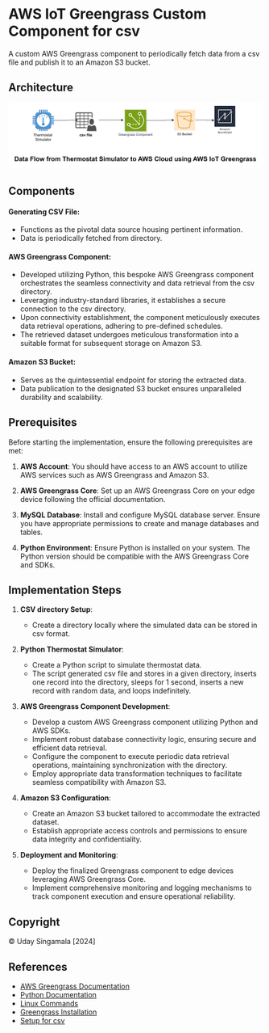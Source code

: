 # AWS IoT Greengrass Custom Component for csv

A custom AWS Greengrass component to periodically fetch data from a csv file and publish it to an Amazon S3 bucket.

## Architecture

 ![Architecture](architect.png)

## Components

#### Generating CSV File:

- Functions as the pivotal data source housing pertinent information.
- Data is periodically fetched from directory.

#### AWS Greengrass Component:

- Developed utilizing Python, this bespoke AWS Greengrass component orchestrates the seamless connectivity and data retrieval from the csv directory.
- Leveraging industry-standard libraries, it establishes a secure connection to the csv directory.
- Upon connectivity establishment, the component meticulously executes data retrieval operations, adhering to pre-defined schedules.
- The retrieved dataset undergoes meticulous transformation into a suitable format for subsequent storage on Amazon S3.

#### Amazon S3 Bucket:

- Serves as the quintessential endpoint for storing the extracted data.
- Data publication to the designated S3 bucket ensures unparalleled durability and scalability.

## Prerequisites

Before starting the implementation, ensure the following prerequisites are met:

1. **AWS Account**: You should have access to an AWS account to utilize AWS services such as AWS Greengrass and Amazon S3.

2. **AWS Greengrass Core**: Set up an AWS Greengrass Core on your edge device following the official documentation.

3. **MySQL Database**: Install and configure MySQL database server. Ensure you have appropriate permissions to create and manage databases and tables.

4. **Python Environment**: Ensure Python is installed on your system. The Python version should be compatible with the AWS Greengrass Core and SDKs.


## Implementation Steps

1. **CSV directory Setup**:
   - Create a directory locally where the simulated data can be stored in csv format.

2. **Python Thermostat Simulator**:
   - Create a Python script to simulate thermostat data.
   - The script generated csv file and stores in a given directory, inserts one record into the directory, sleeps for 1 second, inserts a new record with random data, and loops indefinitely.

3. **AWS Greengrass Component Development**:
   - Develop a custom AWS Greengrass component utilizing Python and AWS SDKs.
   - Implement robust database connectivity logic, ensuring secure and efficient data retrieval.
   - Configure the component to execute periodic data retrieval operations, maintaining synchronization with the directory.
   - Employ appropriate data transformation techniques to facilitate seamless compatibility with Amazon S3.

4. **Amazon S3 Configuration**:
   - Create an Amazon S3 bucket tailored to accommodate the extracted dataset.
   - Establish appropriate access controls and permissions to ensure data integrity and confidentiality.

5. **Deployment and Monitoring**:
   - Deploy the finalized Greengrass component to edge devices leveraging AWS Greengrass Core.
   - Implement comprehensive monitoring and logging mechanisms to track component execution and ensure operational reliability.


## Copyright

© Uday Singamala [2024]


## References

- [AWS Greengrass Documentation](https://docs.aws.amazon.com/greengrass/latest/developerguide/what-is-gg.html)
- [Python Documentation](https://docs.python.org/)
- [Linux Commands](Linux.md)
- [Greengrass Installation](Greengrass.md)
- [Setup for csv](csv.md)

